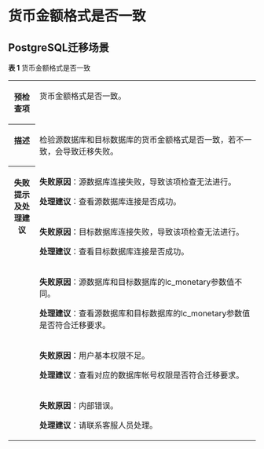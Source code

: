 # 货币金额格式是否一致<a name="drs_11_0038"></a>

## PostgreSQL迁移场景<a name="section1319522194420"></a>

**表 1**  货币金额格式是否一致

<a name="table19854114654519"></a>
<table><tbody><tr id="row148701146204510"><th class="firstcol" valign="top" width="11%" id="mcps1.2.3.1.1"><p id="p98701446114518"><a name="p98701446114518"></a><a name="p98701446114518"></a><strong id="b68701746184510"><a name="b68701746184510"></a><a name="b68701746184510"></a>预检查项</strong></p>
</th>
<td class="cellrowborder" valign="top" width="89%" headers="mcps1.2.3.1.1 "><p id="p158702467457"><a name="p158702467457"></a><a name="p158702467457"></a><span class="keyword" id="keyword978915644319"><a name="keyword978915644319"></a><a name="keyword978915644319"></a>货币金额格式</span>是否一致。</p>
</td>
</tr>
<tr id="row3870204634516"><th class="firstcol" valign="top" width="11%" id="mcps1.2.3.2.1"><p id="p588510462454"><a name="p588510462454"></a><a name="p588510462454"></a><strong id="b088544615451"><a name="b088544615451"></a><a name="b088544615451"></a>描述</strong></p>
</th>
<td class="cellrowborder" valign="top" width="89%" headers="mcps1.2.3.2.1 "><p id="p8885646184518"><a name="p8885646184518"></a><a name="p8885646184518"></a>检验源数据库和目标数据库的货币金额格式是否一致，若不一致，会导致迁移失败。</p>
</td>
</tr>
<tr id="row38853464458"><th class="firstcol" rowspan="5" valign="top" width="11%" id="mcps1.2.3.3.1"><p id="p1288554694514"><a name="p1288554694514"></a><a name="p1288554694514"></a><strong id="b12885154614518"><a name="b12885154614518"></a><a name="b12885154614518"></a>失败提示及<strong id="b117671048113514"><a name="b117671048113514"></a><a name="b117671048113514"></a>处理建议</strong></strong></p>
</th>
<td class="cellrowborder" valign="top" width="89%" headers="mcps1.2.3.3.1 "><p id="p4701127105111"><a name="p4701127105111"></a><a name="p4701127105111"></a><strong id="b1317012105116"><a name="b1317012105116"></a><a name="b1317012105116"></a>失败原因</strong>：源数据库连接失败，导致该项检查无法进行。</p>
<p id="p07686135118"><a name="p07686135118"></a><a name="p07686135118"></a><strong id="b98221627113916"><a name="b98221627113916"></a><a name="b98221627113916"></a>处理建议</strong>：查看源数据库连接是否成功。</p>
</td>
</tr>
<tr id="row187604513504"><td class="cellrowborder" valign="top" headers="mcps1.2.3.3.1 "><p id="p5760856508"><a name="p5760856508"></a><a name="p5760856508"></a><strong id="b18936827145110"><a name="b18936827145110"></a><a name="b18936827145110"></a>失败原因</strong>：目标数据库连接失败，导致该项检查无法进行。</p>
<p id="p191603535010"><a name="p191603535010"></a><a name="p191603535010"></a><strong id="b1272972993917"><a name="b1272972993917"></a><a name="b1272972993917"></a>处理建议</strong>：查看目标数据库连接是否成功。</p>
</td>
</tr>
<tr id="row12385082500"><td class="cellrowborder" valign="top" headers="mcps1.2.3.3.1 "><p id="p183855812501"><a name="p183855812501"></a><a name="p183855812501"></a><strong id="b11358112915119"><a name="b11358112915119"></a><a name="b11358112915119"></a>失败原因</strong>：源数据库和目标数据库的lc_monetary参数值不同。</p>
<p id="p16869184118509"><a name="p16869184118509"></a><a name="p16869184118509"></a><strong id="b17634133116394"><a name="b17634133116394"></a><a name="b17634133116394"></a>处理建议</strong>：查看源数据库和目标数据库的lc_monetary参数值是否符合迁移要求。</p>
</td>
</tr>
<tr id="row257101117501"><td class="cellrowborder" valign="top" headers="mcps1.2.3.3.1 "><p id="p11326193185116"><a name="p11326193185116"></a><a name="p11326193185116"></a><strong id="b178901630175116"><a name="b178901630175116"></a><a name="b178901630175116"></a>失败原因</strong>：用户基本权限不足。</p>
<p id="p177170216512"><a name="p177170216512"></a><a name="p177170216512"></a><strong id="b11665183311390"><a name="b11665183311390"></a><a name="b11665183311390"></a>处理建议</strong>：查看对应的数据库帐号权限是否符合迁移要求。</p>
</td>
</tr>
<tr id="row1490116469453"><td class="cellrowborder" valign="top" headers="mcps1.2.3.3.1 "><p id="p16761814518"><a name="p16761814518"></a><a name="p16761814518"></a><strong id="b1756113245116"><a name="b1756113245116"></a><a name="b1756113245116"></a>失败原因</strong>：内部错误。</p>
<p id="p99511910516"><a name="p99511910516"></a><a name="p99511910516"></a><strong id="b28851235113912"><a name="b28851235113912"></a><a name="b28851235113912"></a>处理建议</strong>：请联系客服人员处理。</p>
</td>
</tr>
</tbody>
</table>

